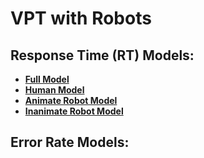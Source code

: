 # VPT with Robots

## Response Time (RT) Models:
* [**Full Model**]()
* [**Human Model**]()
* [**Animate Robot Model**]()
* [**Inanimate Robot Model**]()

## Error Rate Models:
